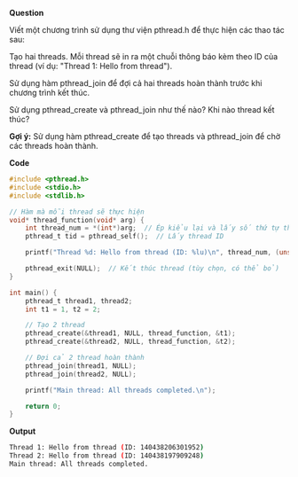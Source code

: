 **Question**

Viết một chương trình sử dụng thư viện pthread.h để thực hiện các thao tác sau:

Tạo hai threads. Mỗi thread sẽ in ra một chuỗi thông báo kèm theo ID của thread (ví dụ: "Thread 1: Hello from thread").

Sử dụng hàm pthread_join để đợi cả hai threads hoàn thành trước khi chương trình kết thúc.

Sử dụng pthread_create và pthread_join như thế nào? Khi nào thread kết thúc?

**Gợi ý:** Sử dụng hàm pthread_create để tạo threads và pthread_join để chờ các threads hoàn thành.

**Code**

```c
#include <pthread.h>
#include <stdio.h>
#include <stdlib.h>

// Hàm mà mỗi thread sẽ thực hiện
void* thread_function(void* arg) {
    int thread_num = *(int*)arg;  // Ép kiểu lại và lấy số thứ tự thread
    pthread_t tid = pthread_self();  // Lấy thread ID

    printf("Thread %d: Hello from thread (ID: %lu)\n", thread_num, (unsigned long)tid);

    pthread_exit(NULL);  // Kết thúc thread (tùy chọn, có thể bỏ)
}

int main() {
    pthread_t thread1, thread2;
    int t1 = 1, t2 = 2;

    // Tạo 2 thread
    pthread_create(&thread1, NULL, thread_function, &t1);
    pthread_create(&thread2, NULL, thread_function, &t2);

    // Đợi cả 2 thread hoàn thành
    pthread_join(thread1, NULL);
    pthread_join(thread2, NULL);

    printf("Main thread: All threads completed.\n");

    return 0;
}
```

**Output**

```sh
Thread 1: Hello from thread (ID: 140438206301952)
Thread 2: Hello from thread (ID: 140438197909248)
Main thread: All threads completed.
```


